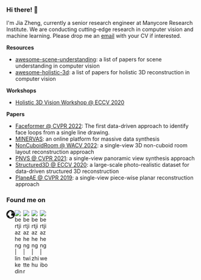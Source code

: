 ### Hi there! 👋

I'm Jia Zheng, currently a senior research engineer at Manycore Research Institute. We are conducting cutting-edge research in computer vision and machine learning. Please drop me an [email](mailto:jiajia@qunhemail.com) with your CV if interested.

**Resources**

- [awesome-scene-understanding](https://github.com/bertjiazheng/awesome-scene-understanding): a list of papers for scene understanding in computer vision
- [awesome-holistic-3d](https://github.com/holistic-3d/awesome-holistic-3d): a list of papers for holistic 3D reconstruction in computer vision

**Workshops**

- [Holistic 3D Vision Workshop @ ECCV 2020](http://holistic-3d.github.io/eccv20/)

**Papers**

- [Faceformer @ CVPR 2022](https://manycore-research.github.io/faceformer/): The first data-driven approach to identify face loops from a single line drawing.
- [MINERVAS](https://coohom.github.io/MINERVAS/): an online platform for massive data synthesis
- [NonCuboidRoom @ WACV 2022](https://github.com/CYang0515/NonCuboidRoom): a single-view 3D non-cuboid room layout reconstruction approach
- [PNVS @ CVPR 2021](https://github.com/bluestyle97/PNVS): a single-view panoramic view synthesis approach
- [Structured3D @ ECCV 2020](http://structured3d-dataset.org): a large-scale photo-realistic dataset for data-driven structured 3D reconstruction
- [PlaneAE @ CVPR 2019](https://github.com/svip-lab/PlanarReconstruction): a single-view piece-wise planar reconstruction approach

### Found me on

[<img align="left" alt="bertjiazheng | website " width="22px" src="https://raw.githubusercontent.com/iconic/open-iconic/master/svg/globe.svg" />][website]
[<img align="left" alt="bertjiazheng | linkedin" width="22px" src="https://cdn.jsdelivr.net/npm/simple-icons@3.3.0/icons/linkedin.svg" />][linkedin]
[<img align="left" alt="bertjiazheng | twitter" width="22px" src="https://cdn.jsdelivr.net/npm/simple-icons@3.3.0/icons/twitter.svg" />][twitter]
[<img align="left" alt="bertjiazheng | zhihu" width="22px" src="https://cdn.jsdelivr.net/npm/simple-icons@3.3.0/icons/zhihu.svg" />][zhihu]
[<img align="left" alt="bertjiazheng | weibo" width="22px" src="https://cdn.jsdelivr.net/npm/simple-icons@3.3.0/icons/sinaweibo.svg" />][weibo]

[website]: https://bertjiazheng.github.io
[linkedin]: https://linkedin.com/in/bertjiazheng
[twitter]: https://twitter.com/bertjiazheng
[zhihu]: https://www.zhihu.com/people/jia.stu
[weibo]: https://weibo.com/bertjiazheng
